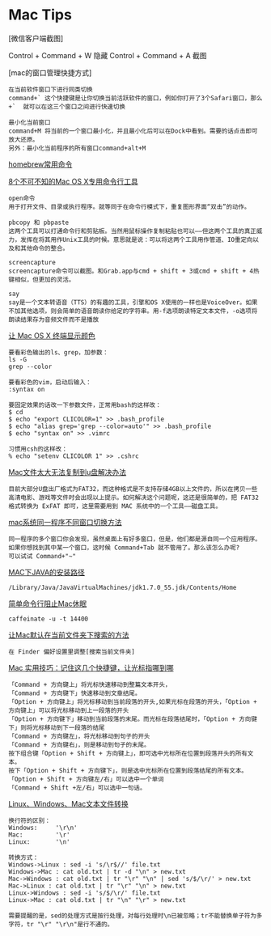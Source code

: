 # Mac Tips
[微信客户端截图]

Control + Command + W 隐藏
Control + Command + A 截图



[mac的窗口管理快捷方式]
	
	在当前软件窗口下进行同类切换
	command+` 这个快捷键是让你切换当前活跃软件的窗口，例如你打开了3个Safari窗口，那么+`  就可以在这三个窗口之间进行快速切换
	
	最小化当前窗口
	command+M 将当前的一个窗口最小化，并且最小化后可以在Dock中看到。需要的话点击即可放大还原。
	另外：最小化当前程序的所有窗口command+alt+M



[homebrew常用命令](http://my.oschina.net/gujianhan/blog/203704)



[8个不可不知的Mac OS X专用命令行工具](https://segmentfault.com/a/1190000000509514)

	open命令
	用于打开文件、目录或执行程序。就等同于在命令行模式下，重复图形界面“双击”的动作。
	
	pbcopy 和 pbpaste 
	这两个工具可以打通命令行和剪贴板。当然用鼠标操作复制粘贴也可以——但这两个工具的真正威力，发挥在将其用作Unix工具的时候。意思就是说：可以将这两个工具用作管道、IO重定向以及和其他命令的整合。
	
	screencapture
	screencapture命令可以截图。和Grab.app与cmd + shift + 3或cmd + shift + 4热键相似，但更加的灵活。
	
	say
	say是一个文本转语音（TTS）的有趣的工具，引擎和OS X使用的一样也是VoiceOver。如果不加其他选项，则会简单的语音朗读你给定的字符串。用-f选项朗读特定文本文件，-o选项将朗读结果存为音频文件而不是播放
	

[让 Mac OS X 终端显示颜色](http://blog.sina.com.cn/s/blog_6a60817301012p3e.html)

	要看彩色输出的ls、grep，加参数：
	ls -G
	grep --color

	要看彩色的vim，启动后输入：
	:syntax on

	要固定效果的话改一下参数文件，正常用bash的这样改：
	$ cd
	$ echo "export CLICOLOR=1" >> .bash_profile
	$ echo "alias grep='grep --color=auto'" >> .bash_profile
	$ echo "syntax on" >> .vimrc

	习惯用csh的这样改：
	% echo "setenv CLICOLOR 1" >> .cshrc

[Mac文件太大无法复制到u盘解决办法](http://www.pc6.com/edu/88142.html)

	目前大部分U盘出厂格式为FAT32，而这种格式是不支持存储4GB以上文件的，所以在拷贝一些高清电影、游戏等文件时会出现以上提示。如何解决这个问题呢，这还是很简单的，把 FAT32 格式转换为 ExFAT 即可，这里需要用到 MAC 系统中的一个工具——磁盘工具。

[mac系统同一程序不同窗口切换方法](http://www.win8xitong.cn/winodws10/46353.html)

	同一程序的多个窗口你会发现，虽然桌面上有好多窗口，但是，他们都是源自同一个应用程序。
	如果你想找到其中某一个窗口，这时候 Command+Tab 就不管用了。那么该怎么办呢?
	可以试试 Command+"~"

[MAC下JAVA的安装路径](http://www.blogjava.net/paulwong/archive/2014/07/12/415725.html)

	/Library/Java/JavaVirtualMachines/jdk1.7.0_55.jdk/Contents/Home


[简单命令行阻止Mac休眠](http://digi.it.sohu.com/20121218/n360779320.shtml)

	caffeinate -u -t 14400

[让Mac默认在当前文件夹下搜索的方法](http://www.2cto.com/os/201301/183562.html)

	在 Finder 偏好设置里调整[搜索当前文件夹]
	
	
	
[Mac 实用技巧：记住这几个快捷键，让光标指哪到哪](http://sspai.com/32769)

	「Command + 方向键上」将光标快速移动到整篇文本开头，
	「Command + 方向键下」快速移动到文章结尾。	
	「Option + 方向键上」将光标移动到当前段落的开头,如果光标在段落的开头，「Option + 方向键上」可以将光标移动到上一段落的开头
	「Option + 方向键下」移动到当前段落的末尾。而光标在段落结尾时，「Option + 方向键下」则将光标移动到下一段落的结尾
	「Command + 方向键左」，将光标移动到句子的开头
	「Command + 方向键右」，则是移动到句子的末尾。
	按下组合键「Option + Shift + 方向键上」，即可选中光标所在位置到段落开头的所有文本。
	按下「Option + Shift + 方向键下」，则是选中光标所在位置到段落结尾的所有文本。
	「Option + Shift + 方向键左/右」可以选中一个单词
	「Command + Shift +左/右」可以选中一句话。
	

[Linux、Windows、Mac文本文件转换](http://blog.csdn.net/yxc135/article/details/18909173)

	换行符的区别：
	Windows:     '\r\n'
	Mac:         '\r'
	Linux:       '\n'

	转换方式：
	Windows->Linux : sed -i 's/\r$//' file.txt
	Windows->Mac : cat old.txt | tr -d "\n" > new.txt
	Mac->Windows : cat old.txt | tr "\r" "\n" | sed 's/$/\r/' > new.txt
	Mac->Linux : cat old.txt | tr "\r" "\n" > new.txt
	Linux->Windows : sed -i 's/$/\r/' file.txt
	Linux->Mac : cat old.txt | tr "\n" "\r" > new.txt

	需要提醒的是，sed的处理方式是按行处理，对每行处理时\n已被忽略；tr不能替换单子符为多字符，tr "\r" "\r\n"是行不通的。